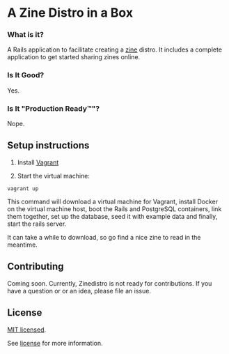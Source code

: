 # A Zine Distro in a Box

### What is it?

A Rails application to facilitate creating a [zine](https://en.wikipedia.org/wiki/Zine) distro. It includes a complete application to get started sharing zines online.

### Is It Good?

Yes.

### Is It "Production Ready™"?

Nope.

## Setup instructions

1. Install [Vagrant](http://www.vagrantup.com/downloads.html)

2. Start the virtual machine:

```console
vagrant up
```

This command will download a virtual machine for Vagrant, install Docker on the virtual machine host, boot the Rails and PostgreSQL containers, link them together, set up the database, seed it with example data and finally, start the rails server.

It can take a while to download, so go find a nice zine to read in the meantime.

## Contributing

Coming soon. Currently, Zinedistro is not ready for contributions. If you have a question or or an idea, please file an issue.

## License

[MIT licensed](https://tldrlegal.com/license/mit-license).

See [license](LICENSE.md) for more information.
